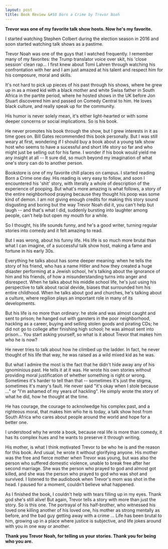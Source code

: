 ```yaml
---
layout: post
title: Book Review &#58 Born a Crime by Trevor Noah
---
```


**Trevor was one of my favorite talk show hosts. Now he's my favorite.**

I started watching Stephen Colbert during the election season in 2016 and soon started watching talk shows as a pastime. 

Trevor Noah was one of the guys that I watched frequently. I remember many of my favorites: the Trump translator voice over skit, his 'close session' clean rap... I first knew about Tomi Lahren through watching his confrontation with her and I am just amazed at his talent and respect him for his composure, moral and skills. 

It's not hard to pick up pieces of his past through his shows, where he grew up in as a mixed kid with a black mother and white Swiss father in South Africa in the partite period, where he hosted shows in the UK before Jon Stuart discovered him and passed on Comedy Central to him. He loves black culture, and really speak up for the community.

His humor is never solely mean, it's either light-hearted or with some deeper concerns or social implications. So is his book. 

He never promotes his book through the show, but I grew interests in it as time goes on. Bill Gates recommended this book personally. But I was still weary at first, wondering if I should buy a book about a young talk show host who seems to have a sucessful and short life story so far and who might just be selling out for his fame. I wonder if his book would yield me any insight at all -- It sure did, so much beyond my imagination of what one's story can do to another person.

Bookstore is one of my favorite chill places on campus. I started reading Born a Crime one day. His reading is very easy to follow, and soon I encountered his 'shit' story, with literally a whole of description of the experience of pooping. But what's more amazing is what follows, a story of the entire neighborhood praying because they thought his poop was some kind of demon. I am not giving enough credits for making this story sound disgusting and boring but the way Trevor Noah did it, you can't help but laugh -- and that's what I did, suddenly bursting into laughter among people, can't help but open my mouth for a while. 

So I thought, his life sounds funny, and he's a good writer, turning regular stories into comedy and it felt amazing to read.

But I was wrong, about his funny life. His life is so much more brutal than what I can imagine, of a successful talk show host, making a fame and fortune in his early 30s. 

Everything he talks about has some deeper meaning: when he tells the story of his friend, who has a name Hitler and how they created a huge disaster performing at a Jewish school, he's talking about the ignorance of him and his friends, of how a misunderstanding turns into anger and disrespect. When he talks about his middle school life, he's just using his perspective to talk about racial devide, biases that surrounded him his entire childhood. When he talks about god and churches, he's talking about a culture, where regilion plays an important role in many of its developments. 

But his life is no more than ordinary: he stole and was almost caught and sent to prison; he hanged out with gansters in the poor neighborhood, hackling as a career, buying and selling stolen goods and pirating CDs; he did not go to college after finishing high school; he was almost sent into prison... You start asking yourself, so what is it about Trevor that makes him who he is now? 

He never tries to talk about how he climbed up the ladder. In fact, he never thought of his life that way, he was raised as a wild mixed kid as he was. 

But what I admire the most is the fact that he didn't hide away any of his ignominious past. He tells it at it was. He wrote his own stories without providing moral justification of whether something is right or wrong. Sometimes it's harder to tell than that -- sometimes it's just the stigma, sometimes it's many's fault. He never said "it's okay when I stole because ..." or "I'm ashamed of my years of hackling". He simply wrote the story of what he did, how he thought at the time. 

He has courage, the courage to acknolwedge his complex past, and a righteous moral, that makes him who he is today, a talk show host from South Africa who cares about people around the world and hope for a better one.

I understood why he wrote a book, because real life is more than comedy, it has its complex hues and he wants to preserve it through writing. 

His mother, is what I think motivated Trevor to be who he is and the reason for this book. And usual, he wrote it without glorifying anyone. His mother was the free and fierce mother when Trevor was young, but was also the person who suffered domestic violence, unable to break free after her second marriage. She was the person who prayed to god and almost got killed, and she was the person who prayed to god who was shot and survived. I listened to the audiobook when Trevor's mom was shot in the head. I paused for a moment, couldn't believe what happened. 

As I finished the book, I couldn't help with tears filling up in my eyes. Thank god she's still alive! But again, Trevor tells a story with more than just the story. So is this one. The portrayal of his half-brother, who witnessed his loved one killing another of his loved one, his mother as strong mentally as before, and the bad guy getting away with a crime ... Life has been brutal to him, growing up in a place where justice is subjective, and life jokes around with you in one way or another. 

**Thank you Trevor Noah, for telling us your stories. Thank you for being who you are.**